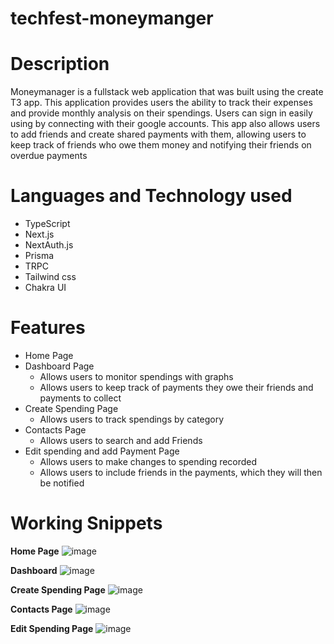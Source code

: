 # techfest-moneymanger

# Description
Moneymanager is a fullstack web application that was built using the create T3 app. This application provides users the ability to track their expenses and provide monthly analysis on their spendings. Users can sign in easily using by connecting with their google accounts. This app also allows users to add friends and create shared payments with them, allowing users to keep track of friends who owe them money and notifying their friends on overdue payments 

# Languages and Technology used
* TypeScript
* Next.js
* NextAuth.js
* Prisma
* TRPC
* Tailwind css
* Chakra UI

# Features 
* Home Page
* Dashboard Page
    * Allows users to monitor spendings with graphs
    * Allows users to keep track of payments they owe their friends and payments to collect
* Create Spending Page
    * Allows users to track spendings by category
* Contacts Page
    * Allows users to search and add Friends
* Edit spending and add Payment Page
    * Allows users to make changes to spending recorded
    * Allows users to include friends in the payments, which they will then be notified

# Working Snippets 
**Home Page**
![image](https://github.com/Kb-Tay/money_manager/assets/110143162/f258ae0e-84a8-4034-8cd6-8c7650cf71ea)

**Dashboard**
![image](https://github.com/Kb-Tay/money_manager/assets/110143162/e79ecc11-171a-414a-bdd7-6abbed89a678)

**Create Spending Page**
![image](https://github.com/Kb-Tay/money_manager/assets/110143162/cbb50d20-8491-40a3-ad9c-d6850dd21b80)

**Contacts Page**
![image](https://github.com/Kb-Tay/money_manager/assets/110143162/8f838c42-cc4c-4590-8715-9df02c579b17)

**Edit Spending Page**
![image](https://github.com/Kb-Tay/money_manager/assets/110143162/3ae0181e-7ff6-43cd-a185-1bf4ab9b196d)

